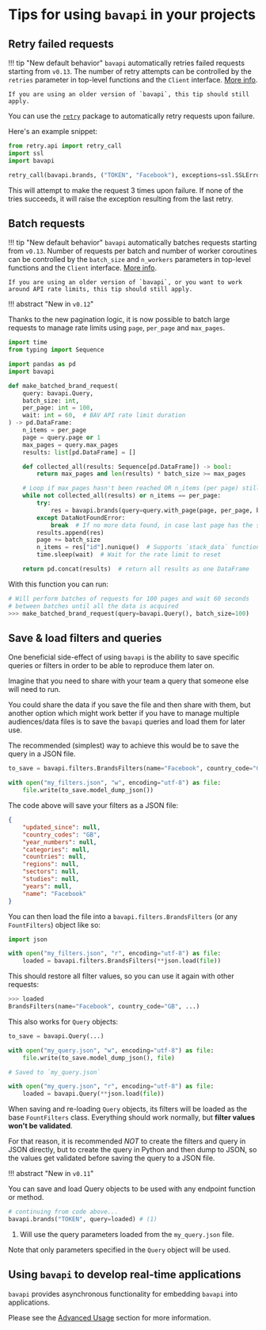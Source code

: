 # Tips for using `bavapi` in your projects

## Retry failed requests

!!! tip "New default behavior"
    `bavapi` automatically retries failed requests starting from `v0.13`. The number of retry attempts can be controlled by the `retries` parameter in top-level functions and the `Client` interface. [More info](advanced.md#control-bavapi-behavior).

    If you are using an older version of `bavapi`, this tip should still apply.

You can use the [`retry`](https://github.com/invl/retry) package to automatically retry requests upon failure.

Here's an example snippet:

```py
from retry.api import retry_call
import ssl
import bavapi

retry_call(bavapi.brands, ("TOKEN", "Facebook"), exceptions=ssl.SSLError, tries=3)
```

This will attempt to make the request 3 times upon failure. If none of the tries succeeds, it will raise the exception resulting from the last retry.

## Batch requests

!!! tip "New default behavior"
    `bavapi` automatically batches requests starting from `v0.13`. Number of requests per batch and number of worker coroutines can be controlled by the `batch_size` and `n_workers` parameters in top-level functions and the `Client` interface. [More info](advanced.md#control-bavapi-behavior).

    If you are using an older version of `bavapi`, or you want to work around API rate limits, this tip should still apply.

!!! abstract "New in `v0.12`"

Thanks to the new pagination logic, it is now possible to batch large requests to manage rate limits using `page`, `per_page` and `max_pages`.

```py
import time
from typing import Sequence

import pandas as pd
import bavapi

def make_batched_brand_request(
    query: bavapi.Query,
    batch_size: int,
    per_page: int = 100,
    wait: int = 60,  # BAV API rate limit duration
) -> pd.DataFrame:
    n_items = per_page
    page = query.page or 1
    max_pages = query.max_pages 
    results: list[pd.DataFrame] = []

    def collected_all(results: Sequence[pd.DataFrame]) -> bool:
        return max_pages and len(results) * batch_size >= max_pages

    # Loop if max_pages hasn't been reached OR n_items (per page) still equals per_page
    while not collected_all(results) or n_items == per_page:
        try:
            res = bavapi.brands(query=query.with_page(page, per_page, batch_size))
        except DataNotFoundError:
            break  # If no more data found, in case last page has the same items as per_page
        results.append(res)
        page += batch_size
        n_items = res["id"].nunique()  # Supports `stack_data` functionality
        time.sleep(wait)  # Wait for the rate limit to reset

    return pd.concat(results)  # return all results as one DataFrame
```

With this function you can run:

```py
# Will perform batches of requests for 100 pages and wait 60 seconds
# between batches until all the data is acquired
>>> make_batched_brand_request(query=bavapi.Query(), batch_size=100)
```

## Save & load filters and queries

One beneficial side-effect of using `bavapi` is the ability to save specific queries or filters in order to be able to reproduce them later on.

Imagine that you need to share with your team a query that someone else will need to run.

You could share the data if you save the file and then share with them, but another option which might work better if you have to manage multiple audiences/data files is to save the `bavapi` queries and load them for later use.

The recommended (simplest) way to achieve this would be to save the query in a JSON file.

```py
to_save = bavapi.filters.BrandsFilters(name="Facebook", country_code="GB")

with open("my_filters.json", "w", encoding="utf-8") as file:
    file.write(to_save.model_dump_json())
```

The code above will save your filters as a JSON file:

```json title="my_filters.json"
{
    "updated_since": null,
    "country_codes": "GB",
    "year_numbers": null,
    "categories": null,
    "countries": null,
    "regions": null,
    "sectors": null,
    "studies": null,
    "years": null,
    "name": "Facebook"
}
```

You can then load the file into a `bavapi.filters.BrandsFilters` (or any `FountFilters`) object like so:

```py
import json

with open("my_filters.json", "r", encoding="utf-8") as file:
    loaded = bavapi.filters.BrandsFilters(**json.load(file))
```

This should restore all filter values, so you can use it again with other requests:

```py
>>> loaded
BrandsFilters(name="Facebook", country_code="GB", ...)
```

This also works for `Query` objects:

```py
to_save = bavapi.Query(...)

with open("my_query.json", "w", encoding="utf-8") as file:
    file.write(to_save.model_dump_json(), file)

# Saved to `my_query.json`

with open("my_query.json", "r", encoding="utf-8") as file:
    loaded = bavapi.Query(**json.load(file))
```

When saving and re-loading `Query` objects, its filters will be loaded as the base `FountFilters` class. Everything should work normally, but **filter values won't be validated**.

For that reason, it is recommended *NOT* to create the filters and query in JSON directly, but to create the query in Python and then dump to JSON, so the values get validated before saving the query to a JSON file.

!!! abstract "New in `v0.11`"

You can save and load Query objects to be used with any endpoint function or method.

```py
# continuing from code above...
bavapi.brands("TOKEN", query=loaded) # (1)
```

1. Will use the query parameters loaded from the `my_query.json` file.

Note that only parameters specified in the `Query` object will be used.

## Using `bavapi` to develop real-time applications

`bavapi` provides asynchronous functionality for embedding `bavapi` into applications.

Please see the [Advanced Usage](advanced.md) section for more information.
